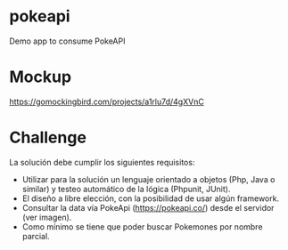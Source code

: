 # pokeapi
Demo app to consume PokeAPI


# Mockup
https://gomockingbird.com/projects/a1rlu7d/4gXVnC

# Challenge
La solución debe cumplir los siguientes requisitos:

- Utilizar para la solución un lenguaje orientado a objetos (Php, Java o similar) y testeo automático de la lógica (Phpunit, JUnit).
- El diseño a libre elección, con la posibilidad de usar algún framework.
- Consultar la data vía PokeApi (https://pokeapi.co/) desde el servidor (ver imagen).
- Como mínimo se tiene que poder buscar Pokemones por nombre parcial. 
